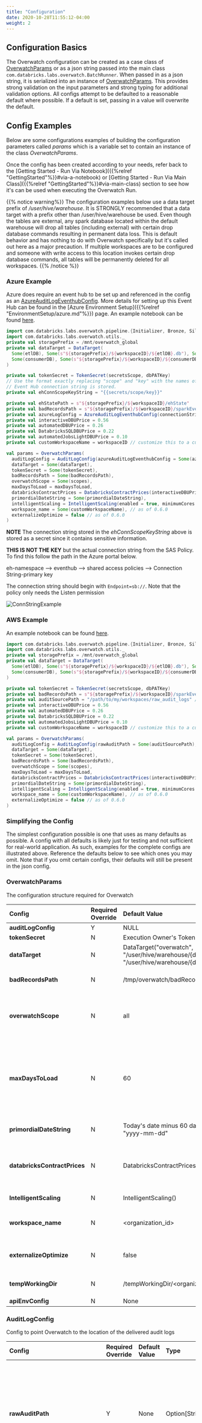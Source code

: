 ```yaml
---
title: "Configuration"
date: 2020-10-28T11:55:12-04:00
weight: 2
---
```


## Configuration Basics
The Overwatch configuration can be created as a case class of [OverwatchParams](#overwatchparams) or as a json string passed into
the main class `com.databricks.labs.overwatch.BatchRunner`. When passed in as a json string, it is
serialized into an instance of [OverwatchParams](#overwatchparams). This provides strong validation on the input parameters
and strong typing for additional validation options. All configs attempt to be defaulted to a reasonable default
where possible. If a default is set, passing in a value will overwrite the default.

## Config Examples
Below are some configurations examples of building the configuration parameters called *params* which is a variable
set to contain an instance of the class *OverwatchParams*.

Once the config has been created according to your needs, refer back to the
[Getting Started - Run Via Notebook]({{%relref "GettingStarted"%}}#via-a-notebook) or
[Getting Started - Run Via Main Class]({{%relref "GettingStarted"%}}#via-main-class) section to see how it's can be used
when executing the Overwatch Run.

{{% notice warning%}}
The configuration examples below use a data target prefix of */user/hive/warehouse*. It is STRONGLY recommended that
a data target with a prefix other than /user/hive/warehouse be used. Even though the tables are external, any
spark database located within the default warehouse will drop all tables (including external) with certain drop database
commands resulting in permanent data loss. This is default behavior and has nothing to do with Overwatch specifically
but it's called out here as a major precaution. If multiple workspaces are to be configured and someone with write
access to this location invokes certain drop database commands, all tables will be permanently deleted for all
workspaces.
{{% /notice %}}

### Azure Example
Azure does require an event hub to be set up and referenced in the config as an
[AzureAuditLogEventhubConfig](#azureauditlogeventhubconfig). More details for setting up this Event Hub
can be found in the [Azure Environment Setup]({{%relref "EnvironmentSetup/azure.md"%}}) page. An example notebook
can be found [here](/assets/GettingStarted/azure_runner_docs_example.html).
```scala
import com.databricks.labs.overwatch.pipeline.{Initializer, Bronze, Silver, Gold}
import com.databricks.labs.overwatch.utils._
private val storagePrefix = /mnt/overwatch_global
private val dataTarget = DataTarget(
  Some(etlDB), Some(s"${storagePrefix}/${workspaceID}/${etlDB}.db"), Some(s"${storagePrefix}/global_share"),
  Some(consumerDB), Some(s"${storagePrefix}/${workspaceID}/${consumerDB}.db")
)

private val tokenSecret = TokenSecret(secretsScope, dbPATKey)
// Use the format exactly replacing "scope" and "key" with the names of the scope and key where your
// Event Hub connection string is stored.
private val ehConnScopeKeyString = "{{secrets/scope/key}}"

private val ehStatePath = s"${storagePrefix}/${workspaceID}/ehState"
private val badRecordsPath = s"${storagePrefix}/${workspaceID}/sparkEventsBadrecords"
private val azureLogConfig = AzureAuditLogEventhubConfig(connectionString = ehConnScopeKeyString, eventHubName = ehName, auditRawEventsPrefix = ehStatePath)
private val interactiveDBUPrice = 0.56
private val automatedDBUPrice = 0.26
private val DatabricksSQLDBUPrice = 0.22
private val automatedJobsLightDBUPrice = 0.10
private val customWorkspaceName = workspaceID // customize this to a custom name if custom workspace_name is desired

val params = OverwatchParams(
  auditLogConfig = AuditLogConfig(azureAuditLogEventhubConfig = Some(azureLogConfig)),
  dataTarget = Some(dataTarget),
  tokenSecret = Some(tokenSecret),
  badRecordsPath = Some(badRecordsPath),
  overwatchScope = Some(scopes),
  maxDaysToLoad = maxDaysToLoad,
  databricksContractPrices = DatabricksContractPrices(interactiveDBUPrice, automatedDBUPrice, DatabricksSQLDBUPrice, automatedJobsLightDBUPrice),
  primordialDateString = Some(primordialDateString),
  intelligentScaling = IntelligentScaling(enabled = true, minimumCores = 16, maximumCores = 64, coeff = 1.0), // Until further notice, recommend this to be disabled. Intelligent scaling is being re-examined as of 0.6.1.2
  workspace_name = Some(customWorkspaceName), // as of 0.6.0
  externalizeOptimize = false // as of 0.6.0
)
```

**NOTE** The connection string stored in the *ehConnScopeKeyString* above is stored as a secret since it contains
sensitive information.

**THIS IS NOT THE KEY** but the actual connection string from the SAS Policy. To find this follow the path in the
Azure portal below.

eh-namespace --> eventhub --> shared access policies --> Connection String-primary key

The connection string should begin with `Endpoint=sb://`. Note that the policy only needs the Listen permission

![ConnStringExample](/images/GettingStarted/Azure_EH_ConnString.png)

### AWS Example
An example notebook can be found [here](/assets/GettingStarted/aws_runner_docs_example.html).
```scala
import com.databricks.labs.overwatch.pipeline.{Initializer, Bronze, Silver, Gold}
import com.databricks.labs.overwatch.utils._
private val storagePrefix = /mnt/overwatch_global
private val dataTarget = DataTarget(
  Some(etlDB), Some(s"${storagePrefix}/${workspaceID}/${etlDB}.db"), Some(s"${storagePrefix}/global_share"),
  Some(consumerDB), Some(s"${storagePrefix}/${workspaceID}/${consumerDB}.db")
)

private val tokenSecret = TokenSecret(secretsScope, dbPATKey)
private val badRecordsPath = s"${storagePrefix}/${workspaceID}/sparkEventsBadrecords"
private val auditSourcePath = "/path/to/my/workspaces/raw_audit_logs" // INPUT: workspace audit log directory
private val interactiveDBUPrice = 0.56
private val automatedDBUPrice = 0.26
private val DatabricksSQLDBUPrice = 0.22
private val automatedJobsLightDBUPrice = 0.10
private val customWorkspaceName = workspaceID // customize this to a custom name if custom workspace_name is desired

val params = OverwatchParams(
  auditLogConfig = AuditLogConfig(rawAuditPath = Some(auditSourcePath), auditLogFormat = "json"),
  dataTarget = Some(dataTarget),
  tokenSecret = Some(tokenSecret),
  badRecordsPath = Some(badRecordsPath),
  overwatchScope = Some(scopes),
  maxDaysToLoad = maxDaysToLoad,
  databricksContractPrices = DatabricksContractPrices(interactiveDBUPrice, automatedDBUPrice, DatabricksSQLDBUPrice, automatedJobsLightDBUPrice),
  primordialDateString = Some(primordialDateString),
  intelligentScaling = IntelligentScaling(enabled = true, minimumCores = 16, maximumCores = 64, coeff = 1.0),
  workspace_name = Some(customWorkspaceName), // as of 0.6.0
  externalizeOptimize = false // as of 0.6.0
)
```

### Simplifying the Config
The simplest configuration possible is one that uses as many defaults as possible.
A config with all defaults is likely just for testing and not sufficient for real-world application. As such, examples
for the complete configs are illustrated above. Reference the defaults below to see which ones you may omit. Note
that if you omit certain configs, their defaults will still be present in the json config.

### OverwatchParams
The configuration structure required for Overwatch

Config | Required Override | Default Value | Type | AsOfVersion | Description
:--------------------------|:---|:----------|:----------|:--------|:--------------------------------------------------
**auditLogConfig**|Y|NULL|[AuditLogConfig](#auditlogconfig)|0.5.x|Databricks Audit Log delivery information.
**tokenSecret**|N|Execution Owner's Token|Option[\[TokenSecret\]](#tokensecret)|0.5.x|Secret retrieval information
**dataTarget**|N|DataTarget("overwatch", "/user/hive/warehouse/{databaseName}.db", "/user/hive/warehouse/{databaseName}.db")|Option[\[DataTarget\]](#datatarget)|0.5.x|What to call the database and where to store it
**badRecordsPath**|N|/tmp/overwatch/badRecordsPath|Option\[String\]|0.5.x|When reading the log files, where should Overwatch store the records / files that cannot be parsed. Overwatch must have write permissions to this path
**overwatchScope**|N|all|Option\[Seq\[String\]\]|0.5.x|List of [modules]({{%relref "GettingStarted/Modules.md"%}}) in scope for the run. It's important to note that there are many co-dependencies. When choosing a module, be sure to also enable it's requisites. If not value provided, all modules will execute.
**maxDaysToLoad**|N|60|Int|0.5.x|On large, busy workspaces 60 days of data may amount in 10s of TB of raw data. This parameter allows the job to be broken out into several smaller runs. Pipeline will load previous pipeline end time (or primordial_date if first_run) until lesser of \[current timestamp or previous pipeline end time + maxDaysToLoad\]. Ex: 1 year historical load, first run, don't want to load full year, set maxDaysToLoad to 14 to test / validate load, when that works increase to 60 or 365 depending on confidence level and data size.  
**primordialDateString**|N|Today's date minus 60 days, format = "yyyy-mm-dd"|String|0.5.x|Date from which data collection was to begin. This is the earliest date for which data should attempted to be collected.
**databricksContractPrices**|N|DatabricksContractPrices()|[DatabricksContractPrices](#databrickscontractprices)|0.5.x|Allows the user to globally configure Databricks contract prices to improve dollar cost estimates where referenced. Additionally, these values will be added to the *instanceDetails* consumer table for custom use. They are also available in com.databricks.labs.overwatch.utils.DBContractPrices().
**IntelligentScaling**|N|IntelligentScaling()|[IntelligentScaling](#intelligentscaling)|0.5.x|Until further notice, recommend this to be disabled. Intelligent scaling is being re-examined as of 0.6.1.2
**workspace_name**|N|<organization_id>|Option\[String\]|0.6.x|Allows the user to specify the workspace_name to be different than the default, canonical workspace_id (i.e. organization_id). This is helpful during analysis as it provides a human-legible reference for the workspace
**externalizeOptimize**|N|false|Boolean|0.6.x|Allows the user to externalize the optimize and zorders done on the delta tables. This can be run as a secondary job with different cluster configs at different intervals increasing efficiency
**tempWorkingDir**|N|<etlDataPathPrefix>/tempWorkingDir/<organization_id>|String|0.6.1|Provides ability to override temporary working directory. This directory gets cleaned up before and after each run.
**apiEnvConfig**|N|None|Option[\[ApiEnvConfig\]](#apienvconfig)|0.7.x|Allows the user to configure api calls.



### AuditLogConfig
Config to point Overwatch to the location of the delivered audit logs

Config | Required Override | Default Value | Type | Description
:--------------------------|:---|:----------|:----------|:--------------------------------------------------
**rawAuditPath**|Y|None|Option[String]|Top-level path to directory containing workspace audit logs delivered by Databricks. The Overwatch user must have read access to this path
**auditLogFormat**|N|json|String|AWS ONLY - When using AWS and audit logs are delivered in a format other than json (default) this can be changed to reflect the audit log source data type. Supported types are json, parquet, delta
**azureAuditLogEventhubConfig**|Y (only on Azure)|None|Option[AzureAuditLogEventhubConfig](#azureauditlogeventhubconfig)|Required configuration when using Azure as Azure must deliver audit logs via LogAnalytics via Eventhub

### TokenSecret
Overwatch must have permission to perform its functions; these are further discussed in [AdvancedTopics]({{%relref "GettingStarted/advancedtopics.md"%}}).
The token secret stores the Databricks Secret scope / key for Overwatch to retrieve. The key should store the
token secret to be used which usually starts with "dapi..."

If no TokenSecret is passed into the config, the operation owner's token will be used. If Overwatch is being
executed in a notebook the notebook user's token will be used. If Overwatch is being executed through a job the
token of the job owner will be used. Whatever token is used, it must have the appropriate access or it will result
in missing data, or an Overwatch run failure.

Config | Required Override | Default Value | Type | Description
:--------------------------|:---|:----------|:----------|:--------------------------------------------------
**scope**|N|NA|String|Databricks secret scope
**key**|N|NA|String|Databricks secret key within the scope defined in the Scope parameter

### DataTarget
Where to create the database and what to call it. This must be defined on first run or Overwatch will create a
database named "Overwatch" at the default location which is "/user/hive/warehouse/overwatch.db". This is challenging
to change later, so be sure you choose a good starting point. After the initial run, this must not change without
and entire [database migration]({{%relref "GettingStarted/advancedtopics.md"%}}). Overwatch can perform destructive tasks within its own database and
this is how it protects itself against harming existing data. Overwatch creates specific metadata inside the database
at creation time to ensure the database is created and owned by the Overwatch process. Furthermore, metadata is
managed to track schema versions and other states.

Config | Required Override | Default Value | Type | Description
:--------------------------|:---|:-----|:----------|:--------------------------------------------------
**databaseName**|N|Overwatch|Option[String]|Name of the primary database to be created on first run or to which will be appended on subsequent runs. This database is typically used as the ETL database only as the consumer database is also usually specified to have a different name. If consumerDatabase is also specified in the configuration, on the ETL entities will be stored in this datbase.
**databaseLocation**|N|/user/hive/warehouse/{databaseName}.db|Option[String]|Location of the Overwatch database. Any compatible fully-qualified URI can be used here as long as Overwatch has access to write the target. Most customers, however, mount the qualified path and reference the mount point for simplicity but this is not required and may not be possible depending on security requirements and environment.
**etlDataPathPrefix**|N|{databaseLocation}|Option[String]|The location the data will actually be stored. This is critical as data (even EXTERNAL) stored underneath a database path can be deleted if a user call drop database or drop database cascade. This is even more significant when working with multiple workspaces as the risk increases with the breadth of access.
**consumerDatabaseName**|N|{databaseName}|Option[String]|Will be the same as the databaseName if not otherwise specified. Holds the user-facing entities and separates them from all the intermediate ETL entities for a less cluttered experience, easy-to-find entities, and simplified security.
**ConsumerDatabaseLocation**|N|/user/hive/warehouse/{consumerDatabaseName}.db|Option[String]|*See databaseLocation above*

### AzureAuditLogEventhubConfig
Not Required when using AWS <br>
Eventhub streaming environment configurations

Config | Required Override | Default Value | Type | Description
:--------------------------|:---|:----------|:----------|:--------------------------------------------------
**connectionString**|Y|NA|String|Should be stored in a secret. The value format here should be {{secrets/scope/key}}. Replace *scope* and *key* with the names of the scope and key where the EventHub connection string with primary key is stored.
**eventHubName**|Y|NA|String|Retrieve from Azure Portal Event Hub
**auditRawEventsPrefix**|Y|NA|String|Path prefix for checkpoint directories
**maxEventsPerTrigger**|N|10000|Int|Events to pull for each trigger, this should be increased during initial cold runs or runs that have very large numbers of audit log events.
**minEventsPerTrigger**|N|10|Int|Large workspaces can send events faster than batches can complete thus a minimum threshold for new events is needed. Optional override as of v0603
**auditRawEventsChk**|N|{auditRawEventsPrefix}/rawEventsCheckpoint|Option[String]|Checkpoint Directory name for the raw dump of events from Eventhub. This directory gets overwritten upon successful pull into Overwatch.
**auditLogChk**|N|{auditRawEventsPrefix}/auditLogBronzeCheckpoint|Option[String]|**DEPRECATED** Checkpoint Directory name for the audit log stream target. This target will continuously grow as more audit logs are created and delivered

### DatabricksContractPrices
Config | Required Override | Default Value | Type | Description
:--------------------------|:---|:----------|:----------|:--------------------------------------------------
**interactiveDBUCostUSD**|N|0.56|Double|Approximate list price of interactive DBU
**automatedDBUCostUSD**|N|0.26|Double|Approximate list price of automated DBU
**sqlComputeDBUCostUSD**|N|0.22|Double|Approximate list price of DatabricksSQL DBU
**jobsLightDBUCostUSD**|N|0.10|Double|Approximate list price of JobsLight Automated DBU

### IntelligentScaling
Until further notice, recommend this to be disabled. Intelligent scaling is being re-examined as of 0.6.1.2
Config | Required Override | Default Value | Type | Description
:--------------------------|:---|:----------|:----------|:--------------------------------------------------
**enabled**|N|false|Double|Approximate list price of interactive DBU
**minimumCores**|N|4|Int|Minimum number of cores to be used during Overwatch run
**maximumCores**|N|512|Int|Maximum number of cores to be used during Overwatch run
**coeff**|N|1.0|Double|Scaler, each module has a scale based on it's size relative to the other modules. This variable acts as a scaler to the scaler, if the modules are scaling too fast (or not fast enough), this can be tweaked to increase the variability of the scaling from the starting core count.

### ApiEnvConfig
Configurations of Api calls.

Config | Required Override | Default Value | Type | Description
:--------------------------|:---|:----------|:----------|:--------------------------------------------------
**successBatchSize**|N|200|Int|Responce of successful api calls are stored into the disk.This config signifies the batch size.
**errorBatchSize**|N|500|Int|Failed api calls are stored into disk.This config signifies the batch size of failed api calls.
**enableUnsafeSSL**|N|false|Boolean|Enable unasfe SSL.
**threadPoolSize**|N|4|Int|Number of threads to perform api calls in parallel.
**apiWaitingTime**|N|300000|milliseconds|Api waiting time incase of delay in response.
**apiProxyConfig**|N|None|Option[\[ApiProxyConfig\]](#apiproxyconfig)|Allows user to configure proxy.

### ApiProxyConfig

Configurations of proxy.

Config | Required Override | Default Value | Type | Description
:--------------------------|:---|:----------|:----------|:--------------------------------------------------
**proxyHost**|N|None|Option[String]|Proxy host.
**proxyPort**|N|None|Option[Int]|Proxy port.
**proxyUserName**|N|None|Option[String]|Proxy user name.
**proxyPasswordScope**|N|None|Option[String]|Secret Scope which contain key for password.
**proxyPasswordKey**|N|None|Option[String]|Key for password(This should be present in the secret scope).
